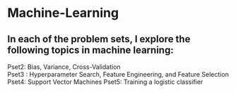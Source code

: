 # Machine-Learning
## In each of the problem sets, I explore the following topics in machine learning:
Pset2: Bias, Variance, Cross-Validation<br />
Pset3 : Hyperparameter Search, Feature Engineering, and Feature Selection<br />
Pset4: Support Vector Machines
Pset5: Training a logistic classifier
